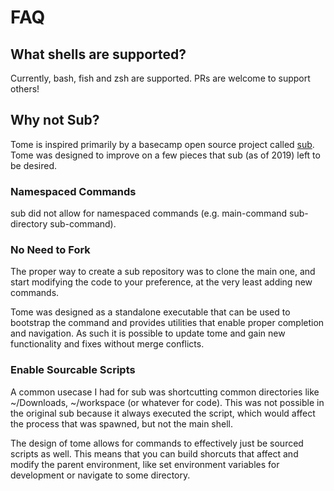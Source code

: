 # FAQ

## What shells are supported?

Currently, bash, fish and zsh are supported. PRs are welcome to support others!

## Why not Sub?

Tome is inspired primarily by a basecamp open source project called [sub](https://github.com/basecamp/sub). Tome was designed to improve on a few pieces that sub (as of 2019) left to be desired.

### Namespaced Commands

sub did not allow for namespaced commands (e.g. main-command sub-directory sub-command).

### No Need to Fork

The proper way to create a sub repository was to clone the main one, and start modifying the code to your preference, at the very least adding new commands.

Tome was designed as a standalone executable that can be used to bootstrap the command and provides utilities that enable proper completion and navigation. As such it is possible to update tome and gain new functionality and fixes without merge conflicts.

### Enable Sourcable Scripts

A common usecase I had for sub was shortcutting common directories like ~/Downloads, ~/workspace (or whatever for code). This was not possible in the original sub because it always executed the script, which would affect the process that was spawned, but not the main shell.

The design of tome allows for commands to effectively just be sourced scripts as well. This means that you can build shorcuts that affect and modify the parent environment, like set environment variables for development or navigate to some directory.